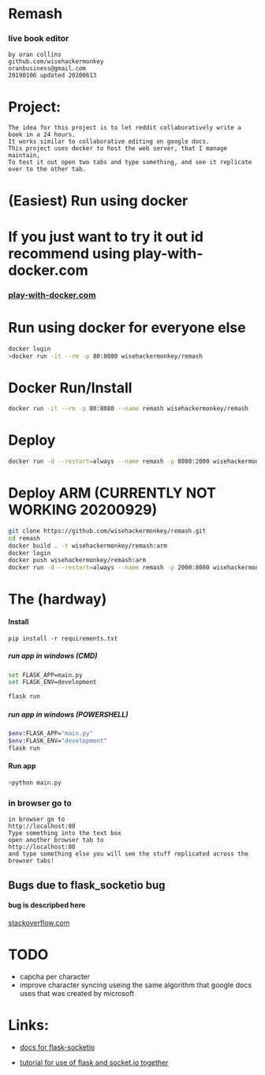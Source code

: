 # Remash
### live book editor
```
by oran collins
github.com/wisehackermonkey
oranbusiness@gmail.com
20190106 updated 20200613
```

# Project:
```
The idea for this project is to let reddit collaboratively write a book in a 24 hours. 
It works similar to collaborative editing on google docs.
This project uses docker to host the web server, that I manage maintain, 
To test it out open two tabs and type something, and see it replicate over to the other tab.
```

# (Easiest) Run using docker 
# If you just want to try it out id recommend using play-with-docker.com 
### [play-with-docker.com](https://labs.play-with-docker.com/)


# Run using docker for everyone else
```bash
docker login
>docker run -it --rm -p 80:8080 wisehackermonkey/remash
```
# Docker Run/Install
```bash
docker run -it --rm -p 80:8080 --name remash wisehackermonkey/remash
```

# Deploy
```bash
docker run -d --restart=always --name remash -p 8080:2000 wisehackermonkey/remash
```

# Deploy ARM (CURRENTLY NOT WORKING 20200929)
```bash
git clone https://github.com/wisehackermonkey/remash.git
cd remash
docker build . -t wisehackermonkey/remash:arm
docker login
docker push wisehackermonkey/remash:arm 
docker run -d --restart=always --name remash -p 2000:8080 wisehackermonkey/remash
```



# The (hardway)
#### Install   
```
pip install -r requirements.txt
```

##### run app in windows (CMD)
```bash
set FLASK_APP=main.py
set FLASK_ENV=development

flask run
```

##### run app in windows (POWERSHELL)
```bash
$env:FLASK_APP="main.py"
$env:FLASK_ENV="development"
flask run
```
#### Run app
```bash
>python main.py
```


### in browser go to 
```
in browser go to 
http://localhost:80
Type something into the text box
open another browser tab to 
http://localhost:80
and type something else you will see the stuff replicated across the browser tabs!
```

## Bugs due to flask_socketio bug
#### bug is descripbed here 
[stackoverflow.com](https://stackoverflow.com/questions/53522052/flask-app-valueerror-signal-only-works-in-main-thread)


# TODO
- capcha per character
- improve character syncing useing the same algorithm that google docs uses that was created by microsoft

# Links:
- [docs for flask-socketio](https://flask-socketio.readthedocs.io/en/latest/)

- [tutorial for use of flask and socket.io together](https://codeburst.io/building-your-first-chat-application-using-flask-in-7-minutes-f98de4adfa5d)
